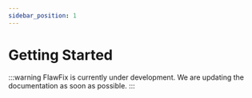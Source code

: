```yaml
---
sidebar_position: 1
---
```


# Getting Started

:::warning
FlawFix is currently under development. We are updating the documentation as soon as possible.
:::